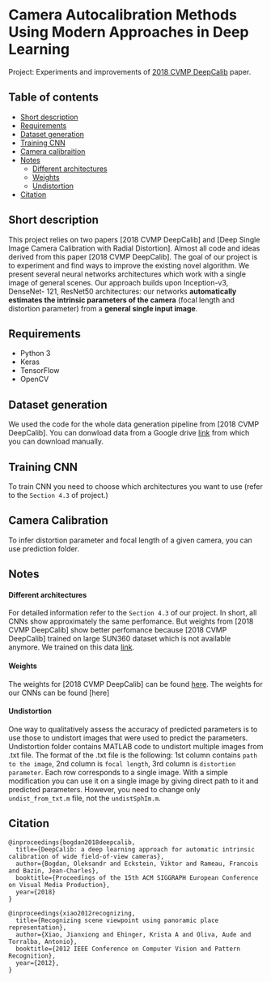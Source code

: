 # Camera Autocalibration Methods Using Modern Approaches in Deep Learning
Project: Experiments and improvements of [2018 CVMP DeepCalib](https://drive.google.com/file/d/1pZgR3wNS6Mvb87W0ixOHmEVV6tcI8d50/view) paper.
## Table of contents

- [Short description](#short-description)
- [Requirements](#requirements)
- [Dataset generation](#dataset-generation)
- [Training CNN](#training-deepcalib)
- [Camera calibraition](#camera-calibration)
- [Notes](#notes)
  - [Different architectures](#different-architectures)
  - [Weights](#weights)
  - [Undistortion](#undistortion)
- [Citation](#citation)

## Short description
This project relies on two papers [2018 CVMP DeepCalib] and [Deep Single Image Camera Calibration with Radial Distortion]. Almost all code and ideas derived from this paper [2018 CVMP DeepCalib]. The goal of our project is to experiment and find ways to improve the existing novel algorithm. We present several neural networks architectures which work with a single image of general scenes. Our approach builds upon Inception-v3, DenseNet-
121, ResNet50 architectures: our networks **automatically estimates the intrinsic parameters of the camera** (focal length and distortion parameter) from a **general single input image**.

## Requirements
- Python 3
- Keras
- TensorFlow
- OpenCV

## Dataset generation
We used the code for the whole data generation pipeline from [2018 CVMP DeepCalib]. You can donwload data from a Google drive [link](https://drive.google.com/drive/folders/1ooaYwvNuFd-iEEcmOQHpLunJEmo7b4NM) from which you can download manually.

## Training CNN
To train CNN you need to choose which architectures you want to use (refer to the `Section 4.3` of project.)

## Camera Calibration
To infer distortion parameter and focal length of a given camera, you can use prediction folder.

## Notes

#### Different architectures
For detailed information refer to the `Section 4.3` of our project. In short, all CNNs show approximately the same perfomance. But weights from [2018 CVMP DeepCalib] show better perfomance because [2018 CVMP DeepCalib] trained on large SUN360 dataset which is not available anymore. We trained on this data [link](https://drive.google.com/drive/folders/1ooaYwvNuFd-iEEcmOQHpLunJEmo7b4NM).

#### Weights
The weights for [2018 CVMP DeepCalib] can be found [here](https://drive.google.com/file/d/1TYZn-f2z7O0hp_IZnNfZ06ExgU9ii70T/view). The weights for our CNNs can be found [here]

#### Undistortion
One way to qualitatively assess the accuracy of predicted parameters is to use those to undistort images that were used to predict the parameters. Undistortion folder contains MATLAB code to undistort multiple images from .txt file. The format of the .txt file is the following: 1st column contains `path to the image`, 2nd column is `focal length`, 3rd column is `distortion parameter`. Each row corresponds to a single image. With a simple modification you can use it on a single image by giving direct path to it and predicted parameters. However, you need to change only `undist_from_txt.m` file, not the `undistSphIm.m`.

## Citation
```
@inproceedings{bogdan2018deepcalib,
  title={DeepCalib: a deep learning approach for automatic intrinsic calibration of wide field-of-view cameras},
  author={Bogdan, Oleksandr and Eckstein, Viktor and Rameau, Francois and Bazin, Jean-Charles},
  booktitle={Proceedings of the 15th ACM SIGGRAPH European Conference on Visual Media Production},
  year={2018}
}

@inproceedings{xiao2012recognizing,
  title={Recognizing scene viewpoint using panoramic place representation},
  author={Xiao, Jianxiong and Ehinger, Krista A and Oliva, Aude and Torralba, Antonio},
  booktitle={2012 IEEE Conference on Computer Vision and Pattern Recognition},
  year={2012},
}
```
